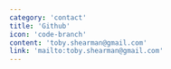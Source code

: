 ```yaml
---
category: 'contact'
title: 'Github'
icon: 'code-branch'
content: 'toby.shearman@gmail.com'
link: 'mailto:toby.shearman@gmail.com'
---
```

